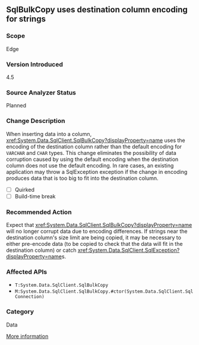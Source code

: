 ## SqlBulkCopy uses destination column encoding for strings

### Scope
Edge

### Version Introduced
4.5

### Source Analyzer Status
Planned

### Change Description

When inserting data into a column,
<xref:System.Data.SqlClient.SqlBulkCopy?displayProperty=name> uses the encoding
of the destination column rather than the default encoding for `VARCHAR` and
`CHAR` types. This change eliminates the possibility of data corruption caused
by using the default encoding when the destination column does not use the
default encoding. In rare cases, an existing application may throw a
SqlException exception if the change in encoding produces data that is too big
to fit into the destination column.

- [ ] Quirked
- [ ] Build-time break

### Recommended Action

Expect that <xref:System.Data.SqlClient.SqlBulkCopy?displayProperty=name> will
no longer corrupt data due to encoding differences. If strings near the
destination column's size limit are being copied, it may be necessary to either
pre-encode data (to be copied to check that the data will fit in the destination
column) or catch <xref:System.Data.SqlClient.SqlException?displayProperty=name>s.

### Affected APIs
* `T:System.Data.SqlClient.SqlBulkCopy`
* `M:System.Data.SqlClient.SqlBulkCopy.#ctor(System.Data.SqlClient.SqlConnection)`

### Category
Data

[More information](https://msdn.microsoft.com/en-us/library/hh367887(v=vs.110).aspx#xml)

<!-- breaking change id: 71 -->
